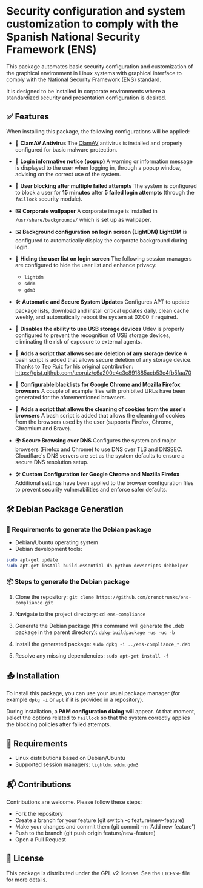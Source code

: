 # Security configuration and system customization to comply with the Spanish National Security Framework (ENS)

This package automates basic security configuration and customization of the graphical environment in Linux systems with graphical interface to comply with the National Security Framework (ENS) standard.

It is designed to be installed in corporate environments where a standardized security and presentation configuration is desired.

## ✅ Features

When installing this package, the following configurations will be applied:

- 🦠 **ClamAV Antivirus**
  The [ClamAV](https://www.clamav.net/) antivirus is installed and properly configured for basic malware protection.

- 📢 **Login informative notice (popup)**
  A warning or information message is displayed to the user when logging in, through a popup window, advising on the correct use of the system.

- 👥 **User blocking after multiple failed attempts**
  The system is configured to block a user for **15 minutes** after **5 failed login attempts** (through the `faillock` security module).

- 🖼️ **Corporate wallpaper**
  A corporate image is installed in `/usr/share/backgrounds/` which is set up as wallpaper.

- 🖼️ **Background configuration on login screen (LightDM)**
  **LightDM** is configured to automatically display the corporate background during login.

- 👥 **Hiding the user list on login screen**
  The following session managers are configured to hide the user list and enhance privacy:
  - `lightdm`
  - `sddm`
  - `gdm3`

- 🛠 **Automatic and Secure System Updates**
Configures APT to update package lists, download and install critical updates daily, clean cache weekly, and automatically reboot the system at 02:00 if required.

- 🚫 **Disables the ability to use USB storage devices**
  Udev is properly configured to prevent the recognition of USB storage devices, eliminating the risk of exposure to external agents.

- 💾 **Adds a script that allows secure deletion of any storage device**
  A bash script is added that allows secure deletion of any storage device.
  Thanks to Teo Ruiz for his original contribution: https://gist.github.com/teoruiz/c6a200e4c3c891885acb53e4fb5faa70

- 🚫 **Configurable blacklists for Google Chrome and Mozilla Firefox browsers**
  A couple of example files with prohibited URLs have been generated for the aforementioned browsers.

- 🍪 **Adds a script that allows the cleaning of cookies from the user's browsers**
  A bash script is added that allows the cleaning of cookies from the browsers used by the user (supports Firefox, Chrome, Chromium and Brave).

- 🌍 **Secure Browsing over DNS**
  Configures the system and major browsers (Firefox and Chrome) to use DNS over TLS and DNSSEC. Cloudflare's DNS servers are set as the system defaults to ensure a secure DNS resolution setup.

- 🛠 **Custom Configuration for Google Chrome and Mozilla Firefox**
  Additional settings have been applied to the browser configuration files to prevent security vulnerabilities and enforce safer defaults.

## 🛠️ Debian Package Generation

### 🔧 Requirements to generate the Debian package

- Debian/Ubuntu operating system
- Debian development tools:

```bash
sudo apt-get update
sudo apt-get install build-essential dh-python devscripts debhelper
```

### 📦 Steps to generate the Debian package

1. Clone the repository:
`git clone https://github.com/cronotrunks/ens-compliance.git`

2. Navigate to the project directory:
`cd ens-compliance`

3. Generate the Debian package (this command will generate the .deb package in the parent directory):
`dpkg-buildpackage -us -uc -b`

4. Install the generated package:
`sudo dpkg -i ../ens-compliance_*.deb`

5. Resolve any missing dependencies:
`sudo apt-get install -f`

## 📥 Installation

To install this package, you can use your usual package manager (for example `dpkg -i` or `apt` if it is provided in a repository).

During installation, a **PAM configuration dialog** will appear.
At that moment, select the options related to `faillock` so that the system correctly applies the blocking policies after failed attempts.

## 🔧 Requirements

- Linux distributions based on Debian/Ubuntu
- Supported session managers: `lightdm`, `sddm`, `gdm3`

## 📬 Contributions
Contributions are welcome. Please follow these steps:

- Fork the repository
- Create a branch for your feature (git switch -c feature/new-feature)
- Make your changes and commit them (git commit -m 'Add new feature')
- Push to the branch (git push origin feature/new-feature)
- Open a Pull Request

## 📄 License

This package is distributed under the GPL v2 license. See the `LICENSE` file for more details.

